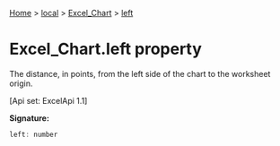 [Home](./index) &gt; [local](local.md) &gt; [Excel\_Chart](local.excel_chart.md) &gt; [left](local.excel_chart.left.md)

# Excel\_Chart.left property

The distance, in points, from the left side of the chart to the worksheet origin. 

 \[Api set: ExcelApi 1.1\]

**Signature:**
```javascript
left: number
```
